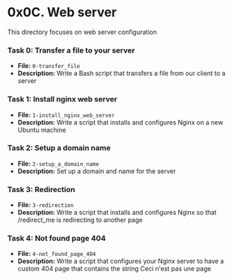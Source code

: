 # 0x0C. Web server

This directory focuses on web server configuration

### Task 0: Transfer a file to your server
- **File:** `0-transfer_file`
- **Description:** Write a Bash script that transfers a file from our client to a server

### Task 1: Install nginx web server
- **File:** `1-install_nginx_web_server`
- **Description:** Write a script that installs and configures Nginx on a new Ubuntu machine

### Task 2: Setup a domain name
- **File:** `2-setup_a_domain_name`
- **Description:** Set up a domain and name for the server

### Task 3: Redirection
- **File:** `3-redirection`
- **Description:** Write a script that installs and configures Nginx so that /redirect_me is redirecting to another page

### Task 4: Not found page 404
- **File:** `4-not_found_page_404`
- **Description:** Write a script that configures your Nginx server to have a custom 404 page that contains the string Ceci n'est pas une page

